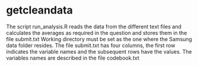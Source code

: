 # getcleandata
The script run_analysis.R reads the data from the different text files and calculates the averages as required in the question and stores them in the file submit.txt
Working directory must be set as the one where the Samsung data folder resides.
The file submit.txt has four columns, the first row indicates the variable names and the subsequent rows have the values.
The variables names are described in the file codebook.txt
